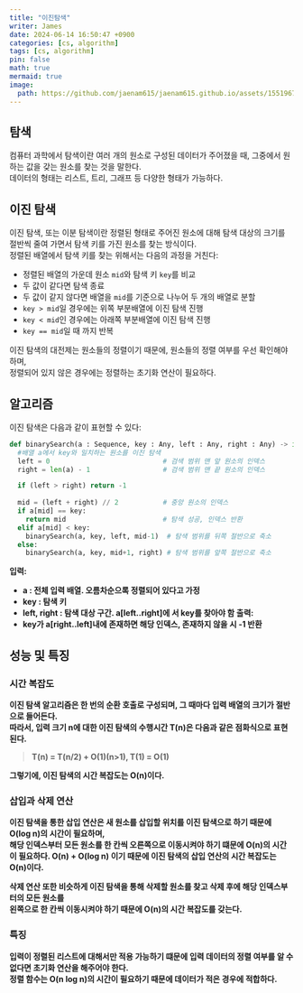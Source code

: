 ```yaml
---
title: "이진탐색"
writer: James
date: 2024-06-14 16:50:47 +0900
categories: [cs, algorithm]
tags: [cs, algorithm]
pin: false
math: true
mermaid: true
image:
  path: https://github.com/jaenam615/jaenam615.github.io/assets/155196757/32393ec9-a077-403c-9432-ddc9d4c343d7
---
```


## 탐색 

컴퓨터 과학에서 탐색이란 여러 개의 원소로 구성된 데이터가 주어졌을 때, 그중에서 원하는 값을 갖는 원소를 찾는 것을 말한다.  
데이터의 형태는 리스트, 트리, 그래프 등 다양한 형태가 가능하다.  

## 이진 탐색 

이진 탐색, 또는 이분 탐색이란 정렬된 형태로 주어진 원소에 대해 탐색 대상의 크기를 절반씩 줄여 가면서 탐색 키를 가진 원소를 찾는 방식이다.  
정렬된 배열에서 탐색 키를 찾는 위해서는 다음의 과정을 거친다:  

- 정렬된 배열의 가운데 원소 `mid`와 탐색 키 `key`를 비교
- 두 값이 같다면 탐색 종료
- 두 값이 같지 않다면 배열을 `mid`를 기준으로 나누어 두 개의 배열로 분할  
- `key > mid`일 경우에는 위쪽 부분배열에 이진 탐색 진행
- `key < mid`인 경우에는 아래쪽 부분배열에 이진 탐색 진행  
- `key == mid`일 때 까지 반복  

이진 탐색의 대전제는 원소들의 정렬이기 때문에, 원소들의 정렬 여부를 우선 확인해야 하며,  
정렬되어 있지 않은 경우에는 정렬하는 초기화 연산이 필요하다.  

## 알고리즘 

이진 탐색은 다음과 같이 표현할 수 있다: 

```python
def binarySearch(a : Sequence, key : Any, left : Any, right : Any) -> int:
  #배열 a에서 key와 일치하는 원소를 이진 탐색
  left = 0                            # 검색 범위 맨 앞 원소의 인덱스
  right = len(a) - 1                  # 검색 범위 맨 끝 원소의 인덱스

  if (left > right) return -1
  
  mid = (left + right) // 2           # 중앙 원소의 인덱스
  if a[mid] == key:         
    return mid                        # 탐색 성공, 인덱스 반환
  elif a[mid] < key:      
    binarySearch(a, key, left, mid-1)  # 탐색 범위를 뒤쪽 절반으로 축소
  else:
    binarySearch(a, key, mid+1, right) # 탐색 범위를 앞쪽 절반으로 축소       
```

<b>입력:<b>  
- a : 전체 입력 배열. 오름차순으록 정렬되어 있다고 가정
- key : 탐색 키
- left, right : 탐색 대상 구간. a[left..right]에 서 key를 찾아야 함
<b>출력:<b>   
- key가 a[right..left]내에 존재하면 해당 인덱스, 존재하지 않을 시 -1 반환  

## 성능 및 특징

### 시간 복잡도 

이진 탐색 알고리즘은 한 번의 순환 호출로 구성되며, 그 때마다 입력 배열의 크기가 절반으로 들어든다.  
따라서, 입력 크기 n에 대한 이진 탐색의 수행시간 T(n)은 다음과 같은 점화식으로 표현된다. 

> T(n) = T(n/2) + O(1)(n>1), T(1) = O(1)

그렇기에, 이진 탐색의 시간 복잡도는 O(n)이다.  

### 삽입과 삭제 연산 

이진 탐색을 통한 삽입 연산은 새 원소를 삽입할 위치를 이진 탐색으로 하기 때문에 O(log n)의 시간이 필요하며,  
해당 인덱스부터 모든 원소를 한 칸씩 오른쪽으로 이동시켜야 하기 떄문에 O(n)의 시간이 필요하다. 
O(n) + O(log n) 이기 때문에 이진 탐색의 삽입 연산의 시간 복잡도는 O(n)이다.  

삭제 연산 또한 비슷하게 이진 탐색을 통해 삭제할 원소를 찾고 삭제 후에 해당 인덱스부터의 모든 원소를  
왼쪽으로 한 칸씩 이동시켜야 하기 때문에 O(n)의 시간 복잡도를 갖는다.  

### 특징  

입력이 정렬된 리스트에 대해서만 적용 가능하기 떄문에 입력 데이터의 정렬 여부를 알 수 없다면 초기화 연산을 해주어야 한다.  
정렬 함수는 O(n log n)의 시간이 필요하기 때문에 데이터가 적은 경우에 적합하다.  
